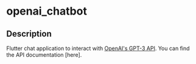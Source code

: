 # openai_chatbot

## Description
Flutter chat application to interact with [OpenAI's GPT-3 API](https://beta.openai.com/docs/api-reference/introduction).
You can find the API documentation [here].

